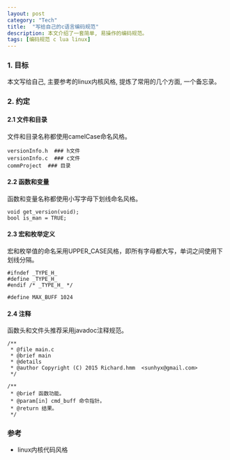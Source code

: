 ```yaml
---
layout: post
category: "Tech"
title:  "写给自己的c语言编码规范"
description: 本文介绍了一套简单, 易操作的编码规范。
tags: [编码规范 c lua linux]
---
```


### 1. 目标  ###
  本文写给自己, 主要参考的linux内核风格, 提炼了常用的几个方面, 一个备忘录。

### 2. 约定 ###

#### 2.1 文件和目录 ####
文件和目录名称都使用camelCase命名风格。
~~~
versionInfo.h  ### h文件
versionInfo.c  ### c文件
commProject  ### 目录
~~~

#### 2.2 函数和变量 ####
函数和变量名称都使用小写字母下划线命名风格。
~~~
void get_version(void);
bool is_man = TRUE;
~~~

#### 2.3 宏和枚举定义 ####
宏和枚举值的命名采用UPPER_CASE风格，即所有字母都大写，单词之间使用下划线分隔。
~~~
#ifndef _TYPE_H_
#define _TYPE_H_
#endif /* _TYPE_H_ */

#define MAX_BUFF 1024
~~~

#### 2.4 注释 ####
函数头和文件头推荐采用javadoc注释规范。
~~~
/**
 * @file main.c
 * @brief main
 * @details
 * @author Copyright (C) 2015 Richard.hmm  <sunhyx@gmail.com>
 */
 
/**
 * @brief 函数功能。
 * @param[in] cmd_buff 命令指针。
 * @return 结果。
 */
~~~

### 参考  ###
* linux内核代码风格
